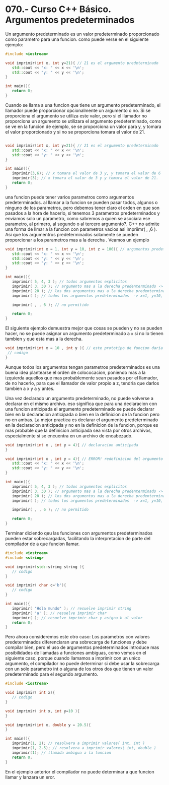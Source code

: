 070.- Curso C++ Básico. Argumentos predeterminados
===

Un argumento predeterminado es un valor predeterminado proporcionado como parametro para una funcion.
como puede verse en el siguiente ejemplo:
```cpp
#include <iostream>

void imprimir(int x, int y=21){ // 21 es el argumento predeterminado
   std::cout << "x: " << x << '\n';
   std::cout << "y: " << y << '\n';
}

int main(){
   return 0;
}
```

Cuando se llama a una funcion que tiene un argumento predeterminado, el llamador puede proporcionar opcionalmente un argumento o no.
Si se proporciona el argumento se utiliza este valor, pero si el llamador no proporciona un argumento se utilizara el argumento predeterminado, como se ve en la funcion de ejemplo, se se proporciona un valor para y, y tomara el valor proporcionado y si no se proporciona tomara el valor de 21.

```cpp

void imprimir(int x, int y=21){ // 21 es el argumento predeterminado
   std::cout << "x: " << x << '\n';
   std::cout << "y: " << y << '\n';
}

int main(){
   imprimir(3,6); // x tomara el valor de 3 y, y tomara el valor de 6
   imprimir(3); // x tomara el valor de 3 y y tomara el valor de 21.
   return 0;
}
```

una funcion puede tener varios parametros como argumentos predeterminados. al llamar a la funcion se pueden pasar todos, algunos o ninguno de los parametros, pero debemos tener claro el orden en que son pasados a la hora de hacerlo, si tenemos 3 parametros predeterminados y enviamos solo un parametro, como sabremos a quien se asociara ese parametro, al primero, al segundo o al tercero argumento?. C++ no admite una forma de llmar a la funcion con parametros vacios asi impriimr( , ,6 ). Asi que los argumentros predeterminados solamente se pueden proporcionar a los parametros mas a la derecha . Veamos un ejemplo

```cpp
void imprimir(int x = 1, int y = 10, int z = 100){ // argumentos predeterminados siempre deben estar a la derecha.
   std::cout << "x: " << x << '\n';
   std::cout << "y: " << y << '\n';
   std::cout << "y: " << z << '\n';
}

int main(){
   imprimir( 5, 4, 3 ); // todos argumentos explicitos
   imprimir( 3, 30 ); // argumento mas a la derecha predenterminado -> x=3, y=30, z=100
   imprimir( 20 ); // los dos argumentos mas a la derecha predenterminados -> x=20, y=10, z=100
   imprimir( ); // todos los argumentos predeterminados  -> x=1, y=10, z=100

   imprimir( , , 6 ); // no permitido

   return 0;
}
```

El siguiente ejemplo demuestra mejor que cosas se pueden y no se pueden hacer, no se puede asignar un argumento predeterminado a `x` si no lo tienen tambien `y` que esta mas a la derecha.
```cpp
void imprimir(int x = 10 , int y ){ // este prototipo de funcion daria un error porque 
 // codigo
}
```

Aunque todos los argumentos tengan parametros predeterminados es una buena idea plantearse el orden de colococacion, poniendo mas a la izquierda aquellos que mas probablemente sean pasados por el llamador, de no hacerlo, para que el llamador de valor propio a z, tendria que darlos tambien a x y a y antes.

Una vez declarado un argumento predeterminado, no puede volverse a declarar en el mismo archivo. eso significa que para una declaracion con una funcion anticipada el argumento predeterminado se puede declarar bien en la declaracion anticipada o bien en la definicion de la funcion pero no en ambas. La mejor practica es declarar el argumento predeterminado en la declaracion anticipada y no en la definicion de la funcion, porque es mas probable que la definicion anticipada sea vista por otros archivos, especialmente si se encuentra en un archivo de encabezado.
```cpp
void imprimir(int x , int y = 4){ // declaracion anticipada
}

void imprimir(int x , int y = 4){ // ERROR! redefinicion del argumento anticipado.
   std::cout << "x: " << x << '\n';
   std::cout << "y: " << y << '\n';
}

int main(){
   imprimir( 5, 4, 3 ); // todos argumentos explicitos
   imprimir( 3, 30 ); // argumento mas a la derecha predenterminado -> x=3, y=30, z=100
   imprimir( 20 ); // los dos argumentos mas a la derecha predenterminados -> x=20, y=10, z=100
   imprimir( ); // todos los argumentos predeterminados  -> x=1, y=10, z=100

   imprimir( , , 6 ); // no permitido

   return 0;
}
```

Terminar diciendo qeu las funciones con argumentos predeterminados pueden estar sobrecargadas, facilitando la interpretacion de parte del compilador de a que funcion llamar.

```cpp
#include <iostream>
#include <string>

void imprimir(std::string string ){
   // codigo 
}

void imprimir( char c='b'){
   // codigo  
}

int main(){
   imprimir( "Hola mundo" ); // resuelve imprimir string
   imprimir( 'a' ); // resuelve imprimir char
   imprimir( ); // resuelve imprimir char y asigna b al valor
   return 0;
}
```

Pero ahora consideremos este otro caso: Los parametros con valores predeterminados diferenciaran una sobrecarga de funciones y debe compilar bien, pero el uso de argumentos predeterminados introduce mas posibilidades de llamadas a funciones ambiguas, como vemos en el siguiente caso, porque cuando llamamos a imprimir con un unico argumento, el compilador no puede determinar si debe usar la sobrecarga con un solo parametro int o alguna de los otros dos que tienen un valor predeterminado para el segundo argumento.

```cpp
#include <iostream>

void imprimir( int x){
   // codigo
}

void imprimir( int x, int y=10 ){
}

void imprimir(int x, double y = 20.5){
}

int main(){
   imprimir(1, 2); // resolvera a imprimir valores( int, int )
   imprimir(1, 2.5); // resolvera a imprimir valores( int, double )
   imprimir(1); // llamada ambigua a la funcion 
   return 0;
}

```

En el ejemplo anterior el compilador no puede determinar a que funcion llamar y lanzara un eror.